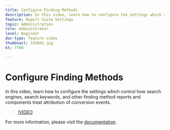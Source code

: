 ```yaml
---
title: Configure Finding Methods
description: In this video, learn how to configure the settings which control how search engines, search keywords, and other finding method reports and components treat attribution of conversion events.
feature: Report Suite Settings
topic: Administration
role: Administrator
level: Beginner
doc-type: feature video
thumbnail: 333042.jpg
kt: 7708

---
```


# Configure Finding Methods

In this video, learn how to configure the settings which control how search engines, search keywords, and other finding method reports and components treat attribution of conversion events.

>[!VIDEO](https://video.tv.adobe.com/v/333042/?quality=12&learn=on)

For more information, please visit the [documentation](https://experienceleague.adobe.com/docs/analytics/admin/admin-tools/finding-methods.html).
